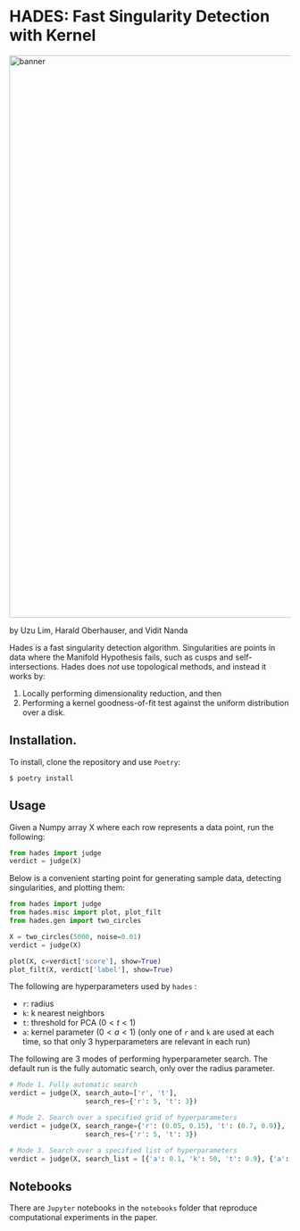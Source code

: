 # HADES: Fast Singularity Detection with Kernel

<img width="1008" alt="banner" src="https://github.com/uzulim/hades/assets/56029596/9fb3e785-2ad5-4d8b-baf8-479f45d1d747">

by Uzu Lim, Harald Oberhauser, and Vidit Nanda

Hades is a fast singularity detection algorithm. Singularities are points in data where the Manifold Hypothesis fails, such as  cusps and self-intersections. Hades does *not* use topological methods, and instead it works by:

1. Locally performing dimensionality reduction, and then
2. Performing a kernel goodness-of-fit test against the uniform distribution over a disk. 

## Installation.

To install, clone the repository and use `Poetry`:
```
$ poetry install
```

## Usage
Given a Numpy array X where each row represents a data point, run the following:
```python
from hades import judge
verdict = judge(X)
```
Below is a convenient starting point for generating sample data, detecting singularities, and plotting them:
```python
from hades import judge
from hades.misc import plot, plot_filt
from hades.gen import two_circles

X = two_circles(5000, noise=0.01)
verdict = judge(X)

plot(X, c=verdict['score'], show=True)
plot_filt(X, verdict['label'], show=True)
```
The following are hyperparameters used by `hades` :
- `r`: radius
- `k`: k nearest neighbors
- `t`: threshold for PCA ($0 < t < 1$)
- `a`: kernel parameter ($0 < a < 1$)
(only one of `r` and `k` are used at each time, so that only 3 hyperparameters are relevant in each run)

The following are 3 modes of performing hyperparameter search. The default run is the fully automatic search, only over the radius parameter.
```python
# Mode 1. Fully automatic search
verdict = judge(X, search_auto=['r', 't'], 
                   search_res={'r': 5, 't': 3})

# Mode 2. Search over a specified grid of hyperparameters
verdict = judge(X, search_range={'r': (0.05, 0.15), 't': (0.7, 0.9)}, 
                   search_res={'r': 5, 't': 3})

# Mode 3. Search over a specified list of hyperparameters
verdict = judge(X, search_list = [{'a': 0.1, 'k': 50, 't': 0.9}, {'a': 0.5, 'k': 50, 't': 0.9}, {'a': 0.9, 'k': 50, 't': 0.9}])
```

## Notebooks
There are `Jupyter` notebooks in the `notebooks` folder that reproduce computational experiments in the paper. 